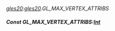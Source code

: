 _[gles20](../../modules/gles20/gles20-module.md):[gles20](../../modules/gles20/gles20-module.md).GL\_MAX\_VERTEX\_ATTRIBS_
##### Const GL\_MAX\_VERTEX\_ATTRIBS:[Int](../../modules/wonkey/wonkey-types-int.md)
